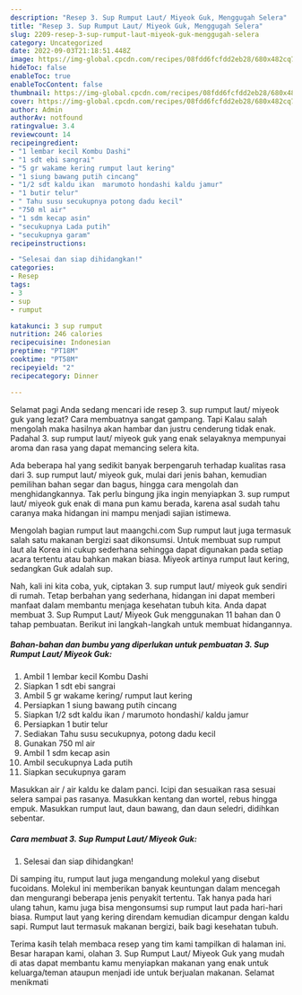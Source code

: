 ```yaml
---
description: "Resep 3. Sup Rumput Laut/ Miyeok Guk, Menggugah Selera"
title: "Resep 3. Sup Rumput Laut/ Miyeok Guk, Menggugah Selera"
slug: 2209-resep-3-sup-rumput-laut-miyeok-guk-menggugah-selera
category: Uncategorized
date: 2022-09-03T21:18:51.448Z
image: https://img-global.cpcdn.com/recipes/08fdd6fcfdd2eb28/680x482cq70/3-sup-rumput-laut-miyeok-guk-foto-resep-utama.jpg
hideToc: false
enableToc: true
enableTocContent: false
thumbnail: https://img-global.cpcdn.com/recipes/08fdd6fcfdd2eb28/680x482cq70/3-sup-rumput-laut-miyeok-guk-foto-resep-utama.jpg
cover: https://img-global.cpcdn.com/recipes/08fdd6fcfdd2eb28/680x482cq70/3-sup-rumput-laut-miyeok-guk-foto-resep-utama.jpg
author: Admin
authorAv: notfound
ratingvalue: 3.4
reviewcount: 14
recipeingredient:
- "1 lembar kecil Kombu Dashi"
- "1 sdt ebi sangrai"
- "5 gr wakame kering rumput laut kering"
- "1 siung bawang putih cincang"
- "1/2 sdt kaldu ikan  marumoto hondashi kaldu jamur"
- "1 butir telur"
- " Tahu susu secukupnya potong dadu kecil"
- "750 ml air"
- "1 sdm kecap asin"
- "secukupnya Lada putih"
- "secukupnya garam"
recipeinstructions:

- "Selesai dan siap dihidangkan!"
categories:
- Resep
tags:
- 3
- sup
- rumput

katakunci: 3 sup rumput 
nutrition: 246 calories
recipecuisine: Indonesian
preptime: "PT18M"
cooktime: "PT58M"
recipeyield: "2"
recipecategory: Dinner

---
```



Selamat pagi Anda sedang mencari ide resep 3. sup rumput laut/ miyeok guk yang lezat? Cara membuatnya sangat gampang. Tapi Kalau salah mengolah maka hasilnya akan hambar dan justru cenderung tidak enak. Padahal 3. sup rumput laut/ miyeok guk yang enak selayaknya mempunyai aroma dan rasa yang dapat memancing selera kita.


Ada beberapa hal yang sedikit banyak berpengaruh terhadap kualitas rasa dari 3. sup rumput laut/ miyeok guk, mulai dari jenis bahan, kemudian pemilihan bahan segar dan bagus, hingga cara mengolah dan menghidangkannya. Tak perlu bingung jika ingin menyiapkan 3. sup rumput laut/ miyeok guk enak di mana pun kamu berada, karena asal sudah tahu caranya maka hidangan ini mampu menjadi sajian istimewa.

Mengolah bagian rumput laut maangchi.com Sup rumput laut juga termasuk salah satu makanan bergizi saat dikonsumsi. Untuk membuat sup rumput laut ala Korea ini cukup sederhana sehingga dapat digunakan pada setiap acara tertentu atau bahkan makan biasa. Miyeok artinya rumput laut kering, sedangkan Guk adalah sup.


Nah, kali ini kita coba, yuk, ciptakan 3. sup rumput laut/ miyeok guk sendiri di rumah. Tetap berbahan yang sederhana, hidangan ini dapat memberi manfaat dalam membantu menjaga kesehatan tubuh kita. Anda dapat membuat 3. Sup Rumput Laut/ Miyeok Guk menggunakan 11 bahan dan 0 tahap pembuatan. Berikut ini langkah-langkah untuk membuat hidangannya.

<!--inarticleads1-->

##### Bahan-bahan dan bumbu yang diperlukan untuk pembuatan 3. Sup Rumput Laut/ Miyeok Guk:

1. Ambil 1 lembar kecil Kombu Dashi
1. Siapkan 1 sdt ebi sangrai
1. Ambil 5 gr wakame kering/ rumput laut kering
1. Persiapkan 1 siung bawang putih cincang
1. Siapkan 1/2 sdt kaldu ikan / marumoto hondashi/ kaldu jamur
1. Persiapkan 1 butir telur
1. Sediakan  Tahu susu secukupnya, potong dadu kecil
1. Gunakan 750 ml air
1. Ambil 1 sdm kecap asin
1. Ambil secukupnya Lada putih
1. Siapkan secukupnya garam


Masukkan air / air kaldu ke dalam panci. Icipi dan sesuaikan rasa sesuai selera sampai pas rasanya. Masukkan kentang dan wortel, rebus hingga empuk. Masukkan rumput laut, daun bawang, dan daun seledri, didihkan sebentar. 

<!--inarticleads2-->

##### Cara membuat 3. Sup Rumput Laut/ Miyeok Guk:


1. Selesai dan siap dihidangkan!

Di samping itu, rumput laut juga mengandung molekul yang disebut fucoidans. Molekul ini memberikan banyak keuntungan dalam mencegah dan mengurangi beberapa jenis penyakit tertentu. Tak hanya pada hari ulang tahun, kamu juga bisa mengonsumsi sup rumput laut pada hari-hari biasa. Rumput laut yang kering direndam kemudian dicampur dengan kaldu sapi. Rumput laut termasuk makanan bergizi, baik bagi kesehatan tubuh. 

Terima kasih telah membaca resep yang tim kami tampilkan di halaman ini. Besar harapan kami, olahan 3. Sup Rumput Laut/ Miyeok Guk yang mudah di atas dapat membantu kamu menyiapkan makanan yang enak untuk keluarga/teman ataupun menjadi ide untuk berjualan makanan. Selamat menikmati
